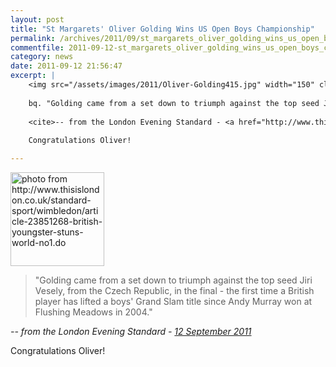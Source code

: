 ```yaml
---
layout: post
title: "St Margarets' Oliver Golding Wins US Open Boys Championship"
permalink: /archives/2011/09/st_margarets_oliver_golding_wins_us_open_boys_cham.html
commentfile: 2011-09-12-st_margarets_oliver_golding_wins_us_open_boys_cham
category: news
date: 2011-09-12 21:56:47
excerpt: |
    <img src="/assets/images/2011/Oliver-Golding415.jpg" width="150" class="photo right" alt="photo from http://www.thisislondon.co.uk/standard-sport/wimbledon/article-23851268-british-youngster-stuns-world-no1.do" />
    
    bq. "Golding came from a set down to triumph against the top seed Jiri Vesely, from the Czech Republic, in the final - the first time a British player has lifted a boys' Grand Slam title since Andy Murray won at Flushing Meadows in 2004."
    
    <cite>-- from the London Evening Standard - <a href="http://www.thisislondon.co.uk/standard/article-23985989-former-child-actor-wins-us-tennis-title-and-now-has-his-sights-on-murray.do</cite>">12 September 2011</a>
    
    Congratulations Oliver!

---
```


<img src="/assets/images/2011/Oliver-Golding415.jpg" width="150" class="photo right" alt="photo from http://www.thisislondon.co.uk/standard-sport/wimbledon/article-23851268-british-youngster-stuns-world-no1.do" />

> "Golding came from a set down to triumph against the top seed Jiri Vesely, from the Czech Republic, in the final - the first time a British player has lifted a boys' Grand Slam title since Andy Murray won at Flushing Meadows in 2004."

<cite>-- from the London Evening Standard - [12 September 2011](http://www.thisislondon.co.uk/standard/article-23985989-former-child-actor-wins-us-tennis-title-and-now-has-his-sights-on-murray.do</cite>)

Congratulations Oliver!
